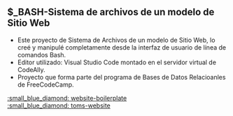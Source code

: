 ## $_BASH-Sistema de archivos de un modelo de Sitio Web 

<ul>
  <li>Este proyecto de Sistema de Archivos de un modelo de Sitio Web, lo creé y manipulé completamente desde la interfaz de usuario de línea de comandos Bash.</li>
  <li>Editor utilizado: Visual Studio Code montado en el servidor virtual de CodeAlly.</li>
  <li>Proyecto que forma parte del programa de Bases de Datos Relacioanles de FreeCodeCamp.</li>
</ul>
<a href="https://github.com/LucianaMelisaQuiroga/Bash_SitioWeb/tree/master/website-boilerplate"> :small_blue_diamond: website-boilerplate</a></br>
<a href="https://github.com/LucianaMelisaQuiroga/Bash_SitioWeb/tree/master/toms-website"> :small_blue_diamond: toms-website</a>
